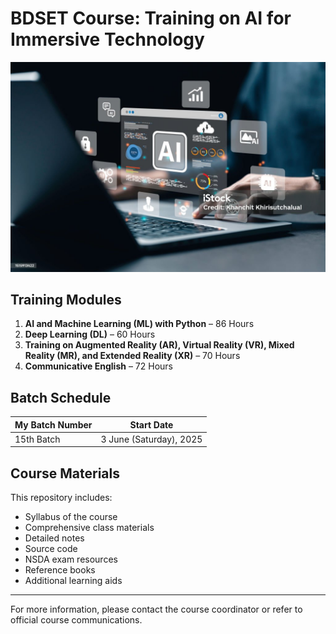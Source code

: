 # BDSET Course: Training on AI for Immersive Technology

![AI Training](Images/AI.jpg)

## Training Modules

1. **AI and Machine Learning (ML) with Python** – 86 Hours  
2. **Deep Learning (DL)** – 60 Hours  
3. **Training on Augmented Reality (AR), Virtual Reality (VR), Mixed Reality (MR), and Extended Reality (XR)** – 70 Hours  
4. **Communicative English** – 72 Hours  

## Batch Schedule

| My Batch Number| Start Date                |
|----------------|---------------------------|
| 15th Batch     | 3 June (Saturday), 2025   |

## Course Materials

This repository includes:

- Syllabus of the course 
- Comprehensive class materials  
- Detailed notes  
- Source code  
- NSDA exam resources  
- Reference books  
- Additional learning aids  

---

For more information, please contact the course coordinator or refer to official course communications.
